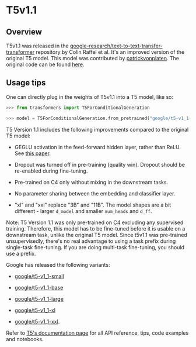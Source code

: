 <!--Copyright 2021 The HuggingFace Team. All rights reserved.

Licensed under the Apache License, Version 2.0 (the "License"); you may not use this file except in compliance with
the License. You may obtain a copy of the License at

http://www.apache.org/licenses/LICENSE-2.0

Unless required by applicable law or agreed to in writing, software distributed under the License is distributed on
an "AS IS" BASIS, WITHOUT WARRANTIES OR CONDITIONS OF ANY KIND, either express or implied. See the License for the
specific language governing permissions and limitations under the License.

⚠️ Note that this file is in Markdown but contain specific syntax for our doc-builder (similar to MDX) that may not be
rendered properly in your Markdown viewer.

-->

# T5v1.1

## Overview

T5v1.1 was released in the [google-research/text-to-text-transfer-transformer](https://github.com/google-research/text-to-text-transfer-transformer/blob/main/released_checkpoints.md#t511)
repository by Colin Raffel et al. It's an improved version of the original T5 model.
This model was contributed by [patrickvonplaten](https://huggingface.co/patrickvonplaten). The original code can be
found [here](https://github.com/google-research/text-to-text-transfer-transformer/blob/main/released_checkpoints.md#t511).

## Usage tips

One can directly plug in the weights of T5v1.1 into a T5 model, like so:

```python
>>> from transformers import T5ForConditionalGeneration

>>> model = T5ForConditionalGeneration.from_pretrained("google/t5-v1_1-base")
```

T5 Version 1.1 includes the following improvements compared to the original T5 model:

- GEGLU activation in the feed-forward hidden layer, rather than ReLU. See [this paper](https://arxiv.org/abs/2002.05202).

- Dropout was turned off in pre-training (quality win). Dropout should be re-enabled during fine-tuning.

- Pre-trained on C4 only without mixing in the downstream tasks.

- No parameter sharing between the embedding and classifier layer.

- "xl" and "xxl" replace "3B" and "11B". The model shapes are a bit different - larger `d_model` and smaller
  `num_heads` and `d_ff`.

Note: T5 Version 1.1 was only pre-trained on [C4](https://huggingface.co/datasets/c4) excluding any supervised
training. Therefore, this model has to be fine-tuned before it is usable on a downstream task, unlike the original T5
model. Since t5v1.1 was pre-trained unsupervisedly, there's no real advantage to using a task prefix during single-task
fine-tuning. If you are doing multi-task fine-tuning, you should use a prefix.

Google has released the following variants:

- [google/t5-v1_1-small](https://huggingface.co/google/t5-v1_1-small)

- [google/t5-v1_1-base](https://huggingface.co/google/t5-v1_1-base)

- [google/t5-v1_1-large](https://huggingface.co/google/t5-v1_1-large)

- [google/t5-v1_1-xl](https://huggingface.co/google/t5-v1_1-xl)

- [google/t5-v1_1-xxl](https://huggingface.co/google/t5-v1_1-xxl).


<Tip>

Refer to [T5's documentation page](t5) for all API reference, tips, code examples and notebooks.

</Tip>
